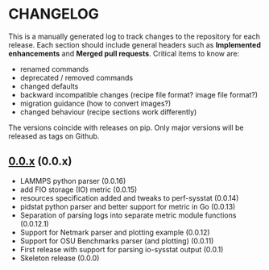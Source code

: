 # CHANGELOG

This is a manually generated log to track changes to the repository for each release.
Each section should include general headers such as **Implemented enhancements**
and **Merged pull requests**. Critical items to know are:

 - renamed commands
 - deprecated / removed commands
 - changed defaults
 - backward incompatible changes (recipe file format? image file format?)
 - migration guidance (how to convert images?)
 - changed behaviour (recipe sections work differently)

The versions coincide with releases on pip. Only major versions will be released as tags on Github.

## [0.0.x](https://github.com/converged-computing/metrics-operator/tree/main) (0.0.x)
 - LAMMPS python parser (0.0.16)
 - add FIO storage (IO) metric (0.0.15)
 - resources specification added and tweaks to perf-sysstat (0.0.14)
 - pidstat python parser and better support for metric in Go (0.0.13)
 - Separation of parsing logs into separate metric module functions (0.0.12.1)
 - Support for Netmark parser and plotting example (0.0.12)
 - Support for OSU Benchmarks parser (and plotting) (0.0.11)
 - First release with support for parsing io-sysstat output (0.0.1)
 - Skeleton release (0.0.0)
